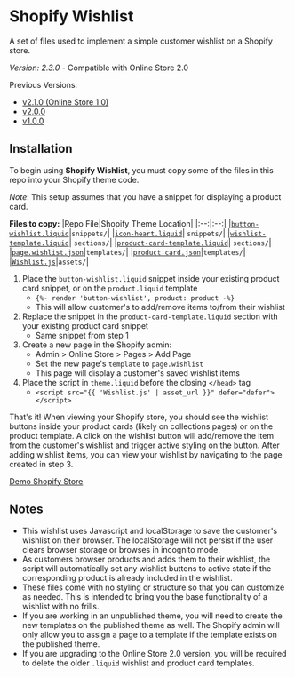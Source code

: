 # Shopify Wishlist

A set of files used to implement a simple customer wishlist on a Shopify store.

_Version: 2.3.0_ - Compatible with Online Store 2.0

Previous Versions:
- [v2.1.0 (Online Store 1.0)](https://github.com/dlerm/shopify-wishlist/tree/version/2.1.0)
- [v2.0.0](https://github.com/dlerm/shopify-wishlist/tree/version/2.0.0)
- [v1.0.0](https://github.com/dlerm/shopify-wishlist/tree/version/1.0.0)

## Installation

To begin using **Shopify Wishlist**, you must copy some of the files in this repo into your Shopify theme code.

_Note_: This setup assumes that you have a snippet for displaying a product card.

**Files to copy:**
|Repo File|Shopify Theme Location|
|:--:|:--:|
|[`button-wishlist.liquid`](https://github.com/dlerm/shopify-wishlist/blob/master/snippets/button-wishlist.liquid)|`snippets/`|
|[`icon-heart.liquid`](https://github.com/dlerm/shopify-wishlist/blob/master/snippets/icon-heart.liquid)| `snippets/`|
|[`wishlist-template.liquid`](https://github.com/dlerm/shopify-wishlist/blob/master/sections/wishlist-template.liquid)| `sections/`|
|[`product-card-template.liquid`](https://github.com/dlerm/shopify-wishlist/blob/master/sections/product-card-template.liquid)| `sections/`|
|[`page.wishlist.json`](https://github.com/dlerm/shopify-wishlist/blob/master/templates/page.wishlist.json)|`templates/`|
|[`product.card.json`](https://github.com/dlerm/shopify-wishlist/blob/master/templates/product.card.json)|`templates/`|
|[`Wishlist.js`](https://github.com/dlerm/shopify-wishlist/blob/master/assets/Wishlist.js)|`assets/`|

1. Place the `button-wishlist.liquid` snippet inside your existing product card snippet, or on the `product.liquid` template
   - `{%- render 'button-wishlist', product: product -%}`
   - This will allow customer's to add/remove items to/from their wishlist
2. Replace the snippet in the `product-card-template.liquid` section with your existing product card snippet
   - Same snippet from step 1
3. Create a new page in the Shopify admin:
   - Admin > Online Store > Pages > Add Page
   - Set the new page's `template` to `page.wishlist`
   - This page will display a customer's saved wishlist items
4. Place the script in `theme.liquid` before the closing `</head>` tag
   - `<script src="{{ 'Wishlist.js' | asset_url }}" defer="defer"></script>`

That's it! When viewing your Shopify store, you should see the wishlist buttons inside your product cards (likely on collections pages) or on the product template. A click on the wishlist button will add/remove the item from the customer's wishlist and trigger active styling on the button. After adding wishlist items, you can view your wishlist by navigating to the page created in step 3.

[Demo Shopify Store](https://lerman-labs.myshopify.com/collections/all)

## Notes

- This wishlist uses Javascript and localStorage to save the customer's wishlist on their browser. The localStorage will not persist if the user clears browser storage or browses in incognito mode.
- As customers browser products and adds them to their wishlist, the script will automatically set any wishlist buttons to active state if the corresponding product is already included in the wishlist.
- These files come with no styling or structure so that you can customize as needed. This is intended to bring you the base functionality of a wishlist with no frills.
- If you are working in an unpublished theme, you will need to create the new templates on the published theme as well. The Shopify admin will only allow you to assign a page to a template if the template exists on the published theme.
- If you are upgrading to the Online Store 2.0 version, you will be required to delete the older `.liquid` wishlist and product card templates.
